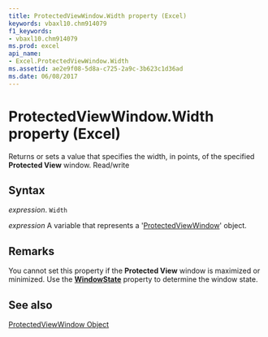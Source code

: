 ```yaml
---
title: ProtectedViewWindow.Width property (Excel)
keywords: vbaxl10.chm914079
f1_keywords:
- vbaxl10.chm914079
ms.prod: excel
api_name:
- Excel.ProtectedViewWindow.Width
ms.assetid: ae2e9f08-5d8a-c725-2a9c-3b623c1d36ad
ms.date: 06/08/2017
---
```



# ProtectedViewWindow.Width property (Excel)

Returns or sets a value that specifies the width, in points, of the specified  **Protected View** window. Read/write


## Syntax

_expression_. `Width`

_expression_ A variable that represents a '[ProtectedViewWindow](Excel.ProtectedViewWindow.md)' object.


## Remarks

You cannot set this property if the  **Protected View** window is maximized or minimized. Use the **[WindowState](Excel.ProtectedViewWindow.WindowState.md)** property to determine the window state.


## See also


[ProtectedViewWindow Object](Excel.ProtectedViewWindow.md)

